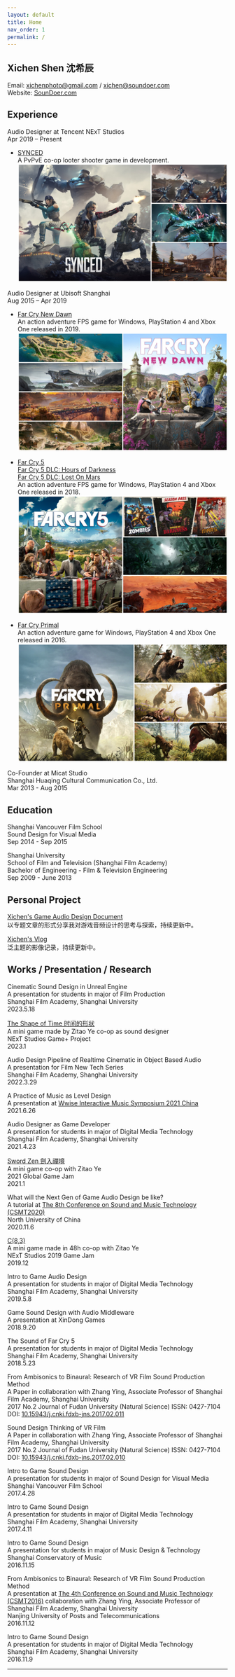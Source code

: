 ```yaml
---
layout: default
title: Home
nav_order: 1
permalink: /
---
```


## Xichen Shen 沈希辰

Email: xichenphoto@gmail.com / xichen@soundoer.com  
Website: [SounDoer.com](https://soundoer.com)

## Experience

Audio Designer at Tencent NExT Studios  
Apr 2019 – Present  

- [SYNCED](https://www.syncedthegame.com)  
A PvPvE co-op looter shooter game in development.  
![Game_Synced](./assets/SYNCED_FIN_PNG_1280.png)

Audio Designer at Ubisoft Shanghai  
Aug 2015 – Apr 2019  

- [Far Cry New Dawn](https://www.ubisoft.com/en-us/game/far-cry/new-dawn)  
An action adventure FPS game for Windows, PlayStation 4 and Xbox One released in 2019.  
![Game_FarCryNewDawn](./assets/FarCryNewDawn_FIN_PNG_1280.png)

- [Far Cry 5](https://www.ubisoft.com/en-us/game/far-cry/far-cry-5)  
[Far Cry 5 DLC: Hours of Darkness](https://www.ubisoft.com/en-us/game/far-cry/far-cry-5#58nAYWr7wA8hcfzLZs0mne)  
[Far Cry 5 DLC: Lost On Mars](https://www.ubisoft.com/en-us/game/far-cry/far-cry-5#58nAYWr7wA8hcfzLZs0mne)  
An action adventure FPS game for Windows, PlayStation 4 and Xbox One released in 2018. 
![Game_FarCry5](./assets/FarCry5_FIN_PNG_1280.png)

- [Far Cry Primal](https://www.ubisoft.com/en-us/game/far-cry/far-cry-primal)  
An action adventure game for Windows, PlayStation 4 and Xbox One released in 2016.
![Game_FarCryPrimal](./assets/FarCryPrimal_FIN_PNG_1280.png)

Co-Founder at Micat Studio  
Shanghai Huaqing Cultural Communication Co., Ltd.  
Mar 2013 - Aug 2015

## Education

Shanghai Vancouver Film School  
Sound Design for Visual Media  
Sep 2014 - Sep 2015

Shanghai University  
School of Film and Television (Shanghai Film Academy)  
Bachelor of Engineering - Film & Television Engineering  
Sep 2009 - June 2013

## Personal Project

[Xichen's Game Audio Design Document](http://soundoer.com/Xichen_GADD)  
以专题文章的形式分享我对游戏音频设计的思考与探索，持续更新中。

[Xichen's Vlog](http://soundoer.com/Xichen_VLOG)  
泛主题的影像记录，持续更新中。

## Works / Presentation / Research

Cinematic Sound Design in Unreal Engine  
A presentation for students in major of Film Production  
Shanghai Film Academy, Shanghai University  
2023.5.18

[The Shape of Time 时间的形状](https://yezi.itch.io/time)  
A mini game made by Zitao Ye co-op as sound designer  
NExT Studios Game+ Project  
2023.1

Audio Design Pipeline of Realtime Cinematic in Object Based Audio  
A presentation for Film New Tech Series  
Shanghai Film Academy, Shanghai University  
2022.3.29

A Practice of Music as Level Design  
A presentation at [Wwise Interactive Music Symposium 2021 China](https://info.audiokinetic.com/zh-cn/wwise-interactive-music-symposium-2021-china)  
2021.6.26

Audio Designer as Game Developer  
A presentation for students in major of Digital Media Technology  
Shanghai Film Academy, Shanghai University  
2021.4.23

[Sword Zen 劍入禪境](https://yezi.itch.io/sz)  
A mini game co-op with Zitao Ye  
2021 Global Game Jam  
2021.1

What will the Next Gen of Game Audio Design be like?  
A tutorial at [The 8th Conference on Sound and Music Technology (CSMT2020)](https://www.csmcw-csmt.cn/csmt2020.html)  
North University of China  
2020.11.6

[C(8,3)](https://yezi.itch.io/c38)  
A mini game made in 48h co-op with Zitao Ye  
NExT Studios 2019 Game Jam  
2019.12

Intro to Game Audio Design  
A presentation for students in major of Digital Media Technology  
Shanghai Film Academy, Shanghai University  
2019.5.8

Game Sound Design with Audio Middleware  
A presentation at XinDong Games  
2018.9.20

The Sound of Far Cry 5  
A presentation for students in major of Digital Media Technology  
Shanghai Film Academy, Shanghai University  
2018.5.23

From Ambisonics to Binaural: Research of VR Film Sound Production Method  
A Paper in collaboration with Zhang Ying, Associate Professor of Shanghai Film Academy, Shanghai University  
2017 No.2 Journal of Fudan University (Natural Science) ISSN: 0427-7104  
DOI: [10.15943/j.cnki.fdxb-jns.2017.02.011](https://www.cnki.net/kcms/doi/10.15943/j.cnki.fdxb-jns.2017.02.011.html)

Sound Design Thinking of VR Film  
A Paper in collaboration with Zhang Ying, Associate Professor of Shanghai Film Academy, Shanghai University  
2017 No.2 Journal of Fudan University (Natural Science) ISSN: 0427-7104  
DOI: [10.15943/j.cnki.fdxb-jns.2017.02.010](https://www.cnki.net/kcms/doi/10.15943/j.cnki.fdxb-jns.2017.02.010.html)

Intro to Game Sound Design  
A presentation for students in major of Sound Design for Visual Media  
Shanghai Vancouver Film School  
2017.4.28

Intro to Game Sound Design  
A presentation for students in major of Digital Media Technology  
Shanghai Film Academy, Shanghai University  
2017.4.11

Intro to Game Sound Design  
A presentation for students in major of Music Design & Technology  
Shanghai Conservatory of Music  
2016.11.15

From Ambisonics to Binaural: Research of VR Film Sound Production Method  
A presentation at [The 4th Conference on Sound and Music Technology (CSMT2016)](https://www.csmcw-csmt.cn/csmt2016.html) collaboration with Zhang Ying, Associate Professor of Shanghai Film Academy, Shanghai University  
Nanjing University of Posts and Telecommunications  
2016.11.12

Intro to Game Sound Design  
A presentation for students in major of Digital Media Technology  
Shanghai Film Academy, Shanghai University  
2016.11.9

***
